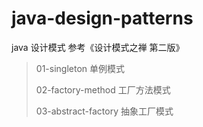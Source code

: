 # java-design-patterns
java 设计模式   参考《设计模式之禅 第二版》
>01-singleton 单例模式
>
>02-factory-method 工厂方法模式
>
>03-abstract-factory 抽象工厂模式
>
>
